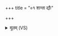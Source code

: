 +++
title = "०१ शान्ता द्यौः"

+++
<details><summary>मूलम् (VS)</summary>

शा॒न्ता द्यौः शा॒न्ता पृ॑थि॒वी शा॒न्तमि॒दमु॒र्व१॒॑न्तरि॑क्षम्। शा॒न्ता उ॑द॒न्वती॒रापः॑ शा॒न्ता नः॑ स॒न्त्वोष॑धीः ॥
</details>